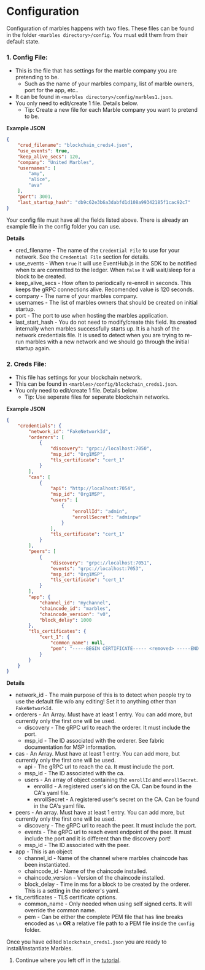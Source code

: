 # Configuration

Configuration of marbles happens with two files. 
These files can be found in the folder `<marbles directory>/config`. 
You must edit them from their default state. 

### 1. Config File:

- This is the file that has settings for the marble company you are pretending to be.
	- Such as the name of your marbles company, list of marble owners, port for the app, etc.. 
- It can be found in `<marbles directory>/config/marbles1.json`. 
- You only need to edit/create 1 file. Details below.
	- Tip: Create a new file for each Marble company you want to pretend to be.

**Example JSON**

```json
{
    "cred_filename": "blockchain_creds4.json",
    "use_events": true,
    "keep_alive_secs": 120,
    "company": "United Marbles",
    "usernames": [
        "amy",
        "alice",
        "ava"
    ],
    "port": 3001,
    "last_startup_hash": "db9c62e3b6a3dabfd1d108a99342185f1cac92c7"
}

```

Your config file must have all the fields listed above. 
There is already an example file in the config folder you can use. 

**Details**

- cred_filename - The name of the `Credential File` to use for your network. See the `Credential File` section for details.
- use_events - When `true` it will use EventHub.js in the SDK to be notified when tx are committed to the ledger. When `false` it will wait/sleep for a block to be created.
- keep_alive_secs - How often to periodically re-enroll in seconds.  This keeps the gRPC connections alive. Recomended value is 120 seconds.
- company - The name of your marbles company.
- usernames - The list of marbles owners that should be created on initial startup.
- port - The port to use when hosting the marbles application.
- last_start_hash - You do not need to modify/create this field. Its created internally when marbles successfully starts up. It is a hash of the network credentials file. It is used to detect when you are trying to re-run marbles with a new network and we should go through the  initial startup again.


### 2. Creds File:

- This file has settings for your blockchain network. 
- This can be found in `<marbles>/config/blockchain_creds1.json`. 
- You only need to edit/create 1 file. Details below.
	- Tip: Use seperate files for seperate blockchain networks.

**Example JSON**

```json
{
    "credentials": {
        "network_id": "FakeNetworkId",
        "orderers": [
            {
                "discovery": "grpc://localhost:7050",
                "msp_id": "Org1MSP",
                "tls_certificate": "cert_1"
            }
        ],
        "cas": [
            {
                "api": "http://localhost:7054",
                "msp_id": "Org1MSP",
                "users": [
                    {
                        "enrollId": "admin",
                        "enrollSecret": "adminpw"
                    }
                ],
                "tls_certificate": "cert_1"
            }
        ],
        "peers": [
            {
                "discovery": "grpc://localhost:7051",
                "events": "grpc://localhost:7053",
                "msp_id": "Org1MSP",
                "tls_certificate": "cert_1"
            }
        ],
        "app": {
            "channel_id": "mychannel",
            "chaincode_id": "marbles",
            "chaincode_version": "v0",
            "block_delay": 1000
        },
        "tls_certificates": {
            "cert_1": {
                "common_name": null,
                "pem": "-----BEGIN CERTIFICATE----- <removed> -----END CERTIFICATE-----\r\n"
            }
        }
    }
}
```

**Details**

- network_id - The main purpose of this is to detect when people try to use the default file w/o any editing! Set it to anything other than `FakeNetworkId`.
- orderers - An Array. Must have at least 1 entry. You can add more, but currently only the first one will be used.
	- discovery - The gRPC url to reach the orderer. It must include the port.
	- msp_id - The ID associated with the orderer. See fabric documentation for MSP information.
- cas - An Array. Must have at least 1 entry. You can add more, but currently only the first one will be used.
	- api - The gRPC url to reach the ca. It must include the port.
	- msp_id - The ID associated with the ca.
	- users - An array of object containing the `enrollId` and `enrollSecret`.
		- enrollId - A registered user's id on the CA. Can be found in the CA's yaml file.
		- enrollSecret - A registered user's secret on the CA. Can be found in the CA's yaml file. 
- peers - An array. Must have at least 1 entry. You can add more, but currently only the first one will be used.
	- discovery - The gRPC url to reach the peer. It must include the port.
	- events - The gRPC url to reach event endpoint of the peer. It must include the port and it is different than the discovery port!
	- msp_id - The ID associated with the peer.
- app - This is an object
	- channel_id - Name of the channel where marbles chaincode has been instantiated.
	- chaincode_id - Name of the chaincode installed.
	- chaincode_version - Version of the chaincode installed.
	- block_delay - Time in ms for a block to be created by the orderer. This is a setting in the orderer's yaml.
- tls_certificates - TLS certificate options.
	- common_name - Only needed when using self signed certs. It will override the common name.
	- pem - Can be either the complete PEM file that has line breaks encoded as `\n` **OR** a relative file path to a PEM file inside the `config` folder.

Once you have edited `blockchain_creds1.json` you are ready to install/instantiate Marbles. 

1. Continue where you left off in the [tutorial](../README.md#installchaincode). 
